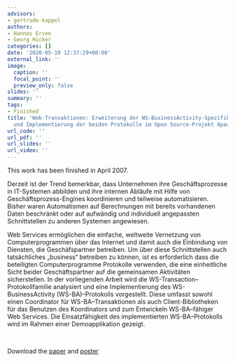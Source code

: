 ```yaml
---
advisors:
- gertrude-kappel
authors:
- Hannes Erven
- Georg Hicker
categories: []
date: '2020-05-19 12:37:29+00:00'
external_link: ''
image:
  caption: ''
  focal_point: ''
  preview_only: false
slides: ''
summary: ''
tags:
- Finished
title: 'Web-Transaktionen: Erweiterung der WS-BusinessActivity-Spezifikation um WS-BusinessActivity–Initiator
  und Implementierung der beiden Protokolle im Open Source-Projekt Apache Kandula'
url_code: ''
url_pdf: ''
url_slides: ''
url_video: ''
---
```


This work has been finished in April 2007.

Derzeit ist der Trend bemerkbar, dass Unternehmen ihre Geschäftsprozesse in IT-Systemen abbilden und ihre internen Abläufe mit Hilfe von Geschäftsprozess-Engines koordinieren und teilweise automatisieren. Bisher waren Automatismen auf Berechnungen mit bereits vorhandenen Daten beschränkt oder auf aufwändig und individuell angepassten Schnittstellen zu anderen Systemen angewiesen.

Web Services ermöglichen die einfache, weltweite Vernetzung von Computerprogrammen über das Internet und damit auch die Einbindung von Diensten, die Geschäfspartner betreiben. Um über diese Schnittstellen auch tatsächliches „business“ betreiben zu können, ist es erforderlich dass die beteiligten Computerprogramme Protokolle verwenden, die eine einheitliche Sicht beider Geschäftspartner auf die gemeinsamen Aktivitäten sicherstellen. In der vorliegenden Arbeit wird die WS-Transaction–Protokollfamilie analysiert und eine Implementierung des WS-BusinessActivity (WS-BA)–Protokolls vorgestellt. Diese umfasst sowohl einen Coordinator für WS-BA–Transaktionen als auch Client-Bibliotheken für das Benutzen des Koordinators und zum Entwickeln WS-BA–fähiger Web Services. Die Einsatzfähigkeit des implementierten WS-BA–Protokolls wird im Rahmen einer Demoapplikation gezeigt.

&nbsp;

 Download the [paper](https://www.big.tuwien.ac.at/app/uploads/2016/10/Erven_Hicker_paper.pdf) and [poster](https://www.big.tuwien.ac.at/app/uploads/2016/10/Erven_Hicker_poster.pdf)